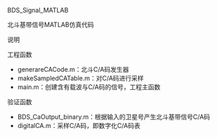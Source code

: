 BDS_Signal_MATLAB

北斗基带信号MATLAB仿真代码

说明

工程函数

- generareCACode.m：北斗C/A码发生器
- makeSampledCATable.m：对C/A码进行采样
- main.m：创建含有载波与C/A码的信号，工程主函数

验证函数

- BDS_CaOutput_binary.m：根据输入的卫星号产生北斗基带信号C/A码
- digitalCA.m：采样C/A码，即数字化C/A码表
